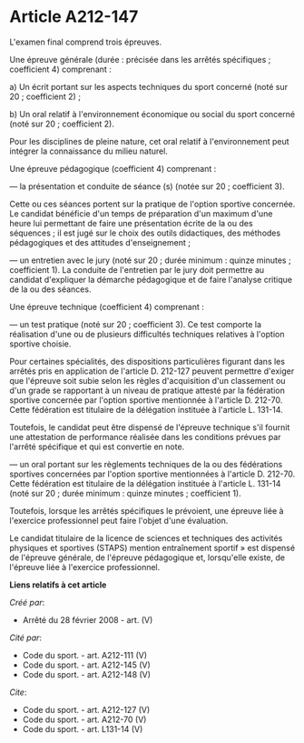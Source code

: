 # Article A212-147

L'examen final comprend trois épreuves. 

Une épreuve générale (durée : précisée dans les arrêtés spécifiques ; coefficient 4) comprenant : 

a) Un écrit portant sur les aspects techniques du sport concerné (noté sur 20 ; coefficient 2) ; 

b) Un oral relatif à l'environnement économique ou social du sport concerné (noté sur 20 ; coefficient 2). 

Pour les disciplines de pleine nature, cet oral relatif à l'environnement peut intégrer la connaissance du milieu naturel. 

Une épreuve pédagogique (coefficient 4) comprenant : 

― la présentation et conduite de séance (s) (notée sur 20 ; coefficient 3). 

Cette ou ces séances portent sur la pratique de l'option sportive concernée. Le candidat bénéficie d'un temps de préparation
d'un maximum d'une heure lui permettant de faire une présentation écrite de la ou des séquences ; il est jugé sur le choix
des outils didactiques, des méthodes pédagogiques et des attitudes d'enseignement ; 

― un entretien avec le jury (noté sur 20 ; durée minimum : quinze minutes ; coefficient 1). La conduite de l'entretien par le
jury doit permettre au candidat d'expliquer la démarche pédagogique et de faire l'analyse critique de la ou des séances. 

Une épreuve technique (coefficient 4) comprenant : 

― un test pratique (noté sur 20 ; coefficient 3). Ce test comporte la réalisation d'une ou de plusieurs difficultés
techniques relatives à l'option sportive choisie. 

Pour certaines spécialités, des dispositions particulières figurant dans les arrêtés pris en application de l'article D.
212-127 peuvent permettre d'exiger que l'épreuve soit subie selon les règles d'acquisition d'un classement ou d'un grade se
rapportant à un niveau de pratique attesté par la fédération sportive concernée par l'option sportive mentionnée à l'article
D. 212-70. Cette fédération est titulaire de la délégation instituée à l'article L. 131-14. 

Toutefois, le candidat peut être dispensé de l'épreuve technique s'il fournit une attestation de performance réalisée dans
les conditions prévues par l'arrêté spécifique et qui est convertie en note. 

― un oral portant sur les règlements techniques de la ou des fédérations sportives concernées par l'option sportive
mentionnées à l'article D. 212-70. Cette fédération est titulaire de la délégation instituée à l'article L. 131-14 (noté sur
20 ; durée minimum : quinze minutes ; coefficient 1). 

Toutefois, lorsque les arrêtés spécifiques le prévoient, une épreuve liée à l'exercice professionnel peut faire l'objet d'une
évaluation. 

Le candidat titulaire de la licence de sciences et techniques des activités physiques et sportives (STAPS) mention
entraînement sportif » est dispensé de l'épreuve générale, de l'épreuve pédagogique et, lorsqu'elle existe, de l'épreuve liée
à l'exercice professionnel.

**Liens relatifs à cet article**

_Créé par_:

  - Arrêté du 28 février 2008 - art. (V)

_Cité par_:

  - Code du sport. - art. A212-111 (V)
  - Code du sport. - art. A212-145 (V)
  - Code du sport. - art. A212-148 (V)

_Cite_:

  - Code du sport. - art. A212-127 (V)
  - Code du sport. - art. A212-70 (V)
  - Code du sport. - art. L131-14 (V)
